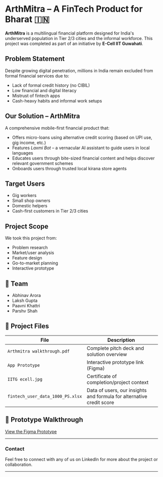 # ArthMitra – A FinTech Product for Bharat 🇮🇳

**ArthMitra** is a multilingual financial platform designed for India's underserved population in Tier 2/3 cities and the informal workforce. This project was completed as part of an initiative by **E-Cell IIT Guwahati**.

## Problem Statement

Despite growing digital penetration, millions in India remain excluded from formal financial services due to:
- Lack of formal credit history (no CIBIL)
- Low financial and digital literacy
- Mistrust of fintech apps
- Cash-heavy habits and informal work setups

## Our Solution – ArthMitra

A comprehensive mobile-first financial product that:
- Offers micro-loans using alternative credit scoring (based on UPI use, gig income, etc.)
- Features *Laxmi Bot* – a vernacular AI assistant to guide users in local languages
- Educates users through bite-sized financial content and helps discover relevant government schemes
- Onboards users through trusted local kirana store agents

## Target Users

- Gig workers
- Small shop owners
- Domestic helpers
- Cash-first customers in Tier 2/3 cities

## Project Scope

We took this project from:
- Problem research
- Market/user analysis
- Feature design
- Go-to-market planning
- Interactive prototype

## 👥 Team

- Abhinav Arora  
- Laksh Gupta  
- Paavni Khattri  
- Parshv Shah

## 📁 Project Files

| File                     | Description                                  |
|--------------------------|----------------------------------------------|
| `Arthmitra walkthrough.pdf` | Complete pitch deck and solution overview     |
| `App Prototype`            | Interactive prototype link (Figma)           |
| `IITG ecell.jpg`           | Certificate of completion/project context    |
| `fintech_user_data_1000_PS.xlsx`| Data of users, our insights and formula for alternative credit score |

## 🔗 Prototype Walkthrough

 [View the Figma Prototype](https://www.figma.com/proto/RYzVH6FN2VEt2A9iO5wG8k/MOOD-BOARD?node-id=134-47&t=69sXOXuGV7h8I6HS-1&scaling=min-zoom&content-scaling=fixed&page-id=0%3A1&starting-point-node-id=134%3A47)

---

### Contact

Feel free to connect with any of us on LinkedIn for more about the project or collaboration.

---

